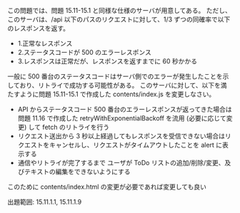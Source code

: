 この問題では、問題 15.11-15.1 と同様な仕様のサーバが用意してある。
ただし、このサーバは、/api 以下のパスのリクエストに対して、1/3 ずつの同確率で以下のレスポンスを返す。

- 1.正常なレスポンス
- 2.ステータスコードが 500 のエラーレスポンス
- 3.レスポンスは正常だが、レスポンスを返すまでに 60 秒かかる

一般に 500 番台のステータスコードはサーバ側でのエラーが発生したことを示しており、リトライで成功する可能性がある。
このサーバに対して、以下を満たすように問題 15.11-15.1 で作成した contents/index.js を変更しなさい。

- API からステータスコード 500 番台のエラーレスポンスが返ってきた場合は 問題 11.16 で作成した retryWithExponentialBackoff を流用 (必要に応じて変更) して fetch のリトライを行う
- リクエスト送出から 3 秒以上経過してもレスポンスを受信できない場合はリクエストをキャンセルし、リクエストがタイムアウトしたことを alert に表示する
- 通信やリトライが完了するまで ユーザが ToDo リストの追加/削除/変更、及びテキストの編集をできないようにする

このために contents/index.html の変更が必要であれば変更しても良い

出題範囲: 15.11.1.1, 15.11.1.9
